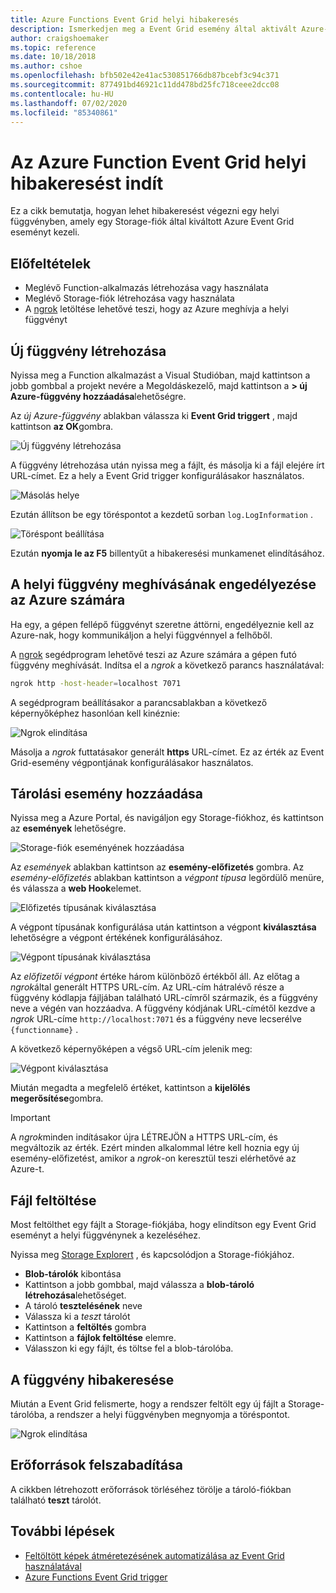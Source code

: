 ```yaml
---
title: Azure Functions Event Grid helyi hibakeresés
description: Ismerkedjen meg a Event Grid esemény által aktivált Azure-függvények hibakeresésével
author: craigshoemaker
ms.topic: reference
ms.date: 10/18/2018
ms.author: cshoe
ms.openlocfilehash: bfb502e42e41ac530851766db87bcebf3c94c371
ms.sourcegitcommit: 877491bd46921c11dd478bd25fc718ceee2dcc08
ms.contentlocale: hu-HU
ms.lasthandoff: 07/02/2020
ms.locfileid: "85340861"
---
```

# <a name="azure-function-event-grid-trigger-local-debugging"></a>Az Azure Function Event Grid helyi hibakeresést indít

Ez a cikk bemutatja, hogyan lehet hibakeresést végezni egy helyi függvényben, amely egy Storage-fiók által kiváltott Azure Event Grid eseményt kezeli. 

## <a name="prerequisites"></a>Előfeltételek

- Meglévő Function-alkalmazás létrehozása vagy használata
- Meglévő Storage-fiók létrehozása vagy használata
- A [ngrok](https://ngrok.com/) letöltése lehetővé teszi, hogy az Azure meghívja a helyi függvényt

## <a name="create-a-new-function"></a>Új függvény létrehozása

Nyissa meg a Function alkalmazást a Visual Studióban, majd kattintson a jobb gombbal a projekt nevére a Megoldáskezelő, majd kattintson a **> új Azure-függvény hozzáadása**lehetőségre.

Az *új Azure-függvény* ablakban válassza ki **Event Grid triggert** , majd kattintson **az OK**gombra.

![Új függvény létrehozása](./media/functions-debug-event-grid-trigger-local/functions-debug-event-grid-trigger-local-add-function.png)

A függvény létrehozása után nyissa meg a fájlt, és másolja ki a fájl elejére írt URL-címet. Ez a hely a Event Grid trigger konfigurálásakor használatos.

![Másolás helye](./media/functions-debug-event-grid-trigger-local/functions-debug-event-grid-trigger-local-copy-location.png)

Ezután állítson be egy töréspontot a kezdetű sorban `log.LogInformation` .

![Töréspont beállítása](./media/functions-debug-event-grid-trigger-local/functions-debug-event-grid-trigger-local-set-breakpoint.png)


Ezután **nyomja le az F5** billentyűt a hibakeresési munkamenet elindításához.

## <a name="allow-azure-to-call-your-local-function"></a>A helyi függvény meghívásának engedélyezése az Azure számára

Ha egy, a gépen fellépő függvényt szeretne áttörni, engedélyeznie kell az Azure-nak, hogy kommunikáljon a helyi függvénnyel a felhőből.

A [ngrok](https://ngrok.com/) segédprogram lehetővé teszi az Azure számára a gépen futó függvény meghívását. Indítsa el a *ngrok* a következő parancs használatával:

```bash
ngrok http -host-header=localhost 7071
```
A segédprogram beállításakor a parancsablakban a következő képernyőképhez hasonlóan kell kinéznie:

![Ngrok elindítása](./media/functions-debug-event-grid-trigger-local/functions-debug-event-grid-trigger-local-ngrok.png)

Másolja a *ngrok* futtatásakor generált **https** URL-címet. Ez az érték az Event Grid-esemény végpontjának konfigurálásakor használatos.

## <a name="add-a-storage-event"></a>Tárolási esemény hozzáadása

Nyissa meg a Azure Portal, és navigáljon egy Storage-fiókhoz, és kattintson az **események** lehetőségre.

![Storage-fiók eseményének hozzáadása](./media/functions-debug-event-grid-trigger-local/functions-debug-event-grid-trigger-local-add-event.png)

Az *események* ablakban kattintson az **esemény-előfizetés** gombra. Az *esemény-előfizetés* ablakban kattintson a *végpont típusa* legördülő menüre, és válassza a **web Hook**elemet.

![Előfizetés típusának kiválasztása](./media/functions-debug-event-grid-trigger-local/functions-debug-event-grid-trigger-local-event-subscription-type.png)

A végpont típusának konfigurálása után kattintson a végpont **kiválasztása** lehetőségre a végpont értékének konfigurálásához.

![Végpont típusának kiválasztása](./media/functions-debug-event-grid-trigger-local/functions-debug-event-grid-trigger-local-event-subscription-endpoint.png)

Az *előfizetői végpont* értéke három különböző értékből áll. Az előtag a *ngrok*által generált HTTPS URL-cím. Az URL-cím hátralévő része a függvény kódlapja fájljában található URL-címről származik, és a függvény neve a végén van hozzáadva. A függvény kódjának URL-címétől kezdve a *ngrok* URL-címe `http://localhost:7071` és a függvény neve lecserélve `{functionname}` .

A következő képernyőképen a végső URL-cím jelenik meg:

![Végpont kiválasztása](./media/functions-debug-event-grid-trigger-local/functions-debug-event-grid-trigger-local-event-subscription-endpoint-selection.png)

Miután megadta a megfelelő értéket, kattintson a **kijelölés megerősítése**gombra.

> [!IMPORTANT]
> A *ngrok*minden indításakor újra LÉTREJÖN a HTTPS URL-cím, és megváltozik az érték. Ezért minden alkalommal létre kell hoznia egy új esemény-előfizetést, amikor a *ngrok*-on keresztül teszi elérhetővé az Azure-t.

## <a name="upload-a-file"></a>Fájl feltöltése

Most feltölthet egy fájlt a Storage-fiókjába, hogy elindítson egy Event Grid eseményt a helyi függvénynek a kezeléséhez. 

Nyissa meg [Storage Explorert](https://azure.microsoft.com/features/storage-explorer/) , és kapcsolódjon a Storage-fiókjához. 

- **Blob-tárolók** kibontása 
- Kattintson a jobb gombbal, majd válassza a **blob-tároló létrehozása**lehetőséget.
- A tároló **tesztelésének** neve
- Válassza ki a *teszt* tárolót
- Kattintson a **feltöltés** gombra
- Kattintson a **fájlok feltöltése** elemre.
- Válasszon ki egy fájlt, és töltse fel a blob-tárolóba.

## <a name="debug-the-function"></a>A függvény hibakeresése

Miután a Event Grid felismerte, hogy a rendszer feltölt egy új fájlt a Storage-tárolóba, a rendszer a helyi függvényben megnyomja a töréspontot.

![Ngrok elindítása](./media/functions-debug-event-grid-trigger-local/functions-debug-event-grid-trigger-local-breakpoint.png)

## <a name="clean-up-resources"></a>Erőforrások felszabadítása

A cikkben létrehozott erőforrások törléséhez törölje a tároló-fiókban található **teszt** tárolót.

## <a name="next-steps"></a>További lépések

- [Feltöltött képek átméretezésének automatizálása az Event Grid használatával](../event-grid/resize-images-on-storage-blob-upload-event.md)
- [Azure Functions Event Grid trigger](./functions-bindings-event-grid.md)
